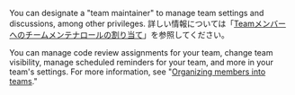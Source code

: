You can designate a "team maintainer" to manage team settings and discussions, among other privileges. 詳しい情報については「[Teamメンバーへのチームメンテナロールの割り当て](/organizations/organizing-members-into-teams/assigning-the-team-maintainer-role-to-a-team-member)」を参照してください。

You can manage code review assignments for your team, change team visibility, manage scheduled reminders for your team, and more in your team's settings. For more information, see "[Organizing members into teams](/organizations/organizing-members-into-teams)."
